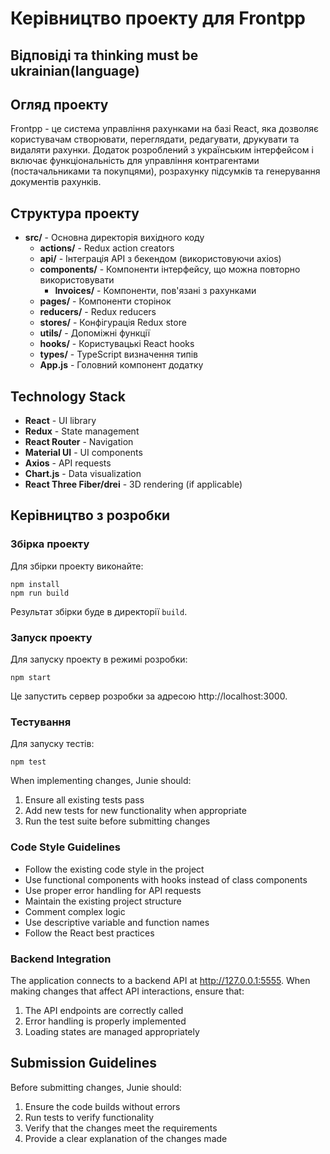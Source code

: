 # Керівництво проекту для Frontpp

## Відповіді та thinking must be ukrainian(language)

## Огляд проекту
Frontpp - це система управління рахунками на базі React, яка дозволяє користувачам створювати, переглядати, редагувати, друкувати та видаляти рахунки. Додаток розроблений з українським інтерфейсом і включає функціональність для управління контрагентами (постачальниками та покупцями), розрахунку підсумків та генерування документів рахунків.

## Структура проекту
- **src/** - Основна директорія вихідного коду
  - **actions/** - Redux action creators
  - **api/** - Інтеграція API з бекендом (використовуючи axios)
  - **components/** - Компоненти інтерфейсу, що можна повторно використовувати
    - **Invoices/** - Компоненти, пов'язані з рахунками
  - **pages/** - Компоненти сторінок
  - **reducers/** - Redux reducers
  - **stores/** - Конфігурація Redux store
  - **utils/** - Допоміжні функції
  - **hooks/** - Користувацькі React hooks
  - **types/** - TypeScript визначення типів
  - **App.js** - Головний компонент додатку

## Technology Stack
- **React** - UI library
- **Redux** - State management
- **React Router** - Navigation
- **Material UI** - UI components
- **Axios** - API requests
- **Chart.js** - Data visualization
- **React Three Fiber/drei** - 3D rendering (if applicable)

## Керівництво з розробки

### Збірка проекту
Для збірки проекту виконайте:
```
npm install
npm run build
```

Результат збірки буде в директорії `build`.

### Запуск проекту
Для запуску проекту в режимі розробки:
```
npm start
```

Це запустить сервер розробки за адресою http://localhost:3000.

### Тестування
Для запуску тестів:
```
npm test
```

When implementing changes, Junie should:
1. Ensure all existing tests pass
2. Add new tests for new functionality when appropriate
3. Run the test suite before submitting changes

### Code Style Guidelines
- Follow the existing code style in the project
- Use functional components with hooks instead of class components
- Use proper error handling for API requests
- Maintain the existing project structure
- Comment complex logic
- Use descriptive variable and function names
- Follow the React best practices

### Backend Integration
The application connects to a backend API at http://127.0.0.1:5555. When making changes that affect API interactions, ensure that:
1. The API endpoints are correctly called
2. Error handling is properly implemented
3. Loading states are managed appropriately

## Submission Guidelines
Before submitting changes, Junie should:
1. Ensure the code builds without errors
2. Run tests to verify functionality
3. Verify that the changes meet the requirements
4. Provide a clear explanation of the changes made
